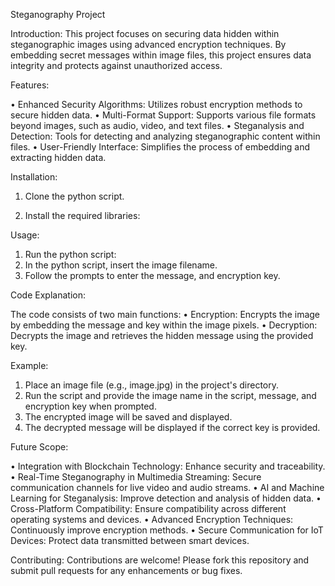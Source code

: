 Steganography Project


Introduction:
This project focuses on securing data hidden within steganographic images using advanced encryption techniques. By embedding secret messages within image files, this project ensures data integrity and protects against unauthorized access.


Features:


•	Enhanced Security Algorithms: Utilizes robust encryption methods to secure hidden data.
•	Multi-Format Support: Supports various file formats beyond images, such as audio, video, and text files.
•	Steganalysis and Detection: Tools for detecting and analyzing steganographic content within files.
•	User-Friendly Interface: Simplifies the process of embedding and extracting hidden data.


Installation:

1.	Clone the python script.

2.	Install the required libraries:


Usage:

1.	Run the python script:
2.	In the python script, insert the image filename.
3.	Follow the prompts to enter the message, and encryption key.


Code Explanation:

The code consists of two main functions:
•	Encryption: Encrypts the image by embedding the message and key within the image pixels.
•	Decryption: Decrypts the image and retrieves the hidden message using the provided key.


Example:

1.	Place an image file (e.g., image.jpg) in the project's directory.
2.	Run the script and provide the image name in the script, message, and encryption key when prompted.
3.	The encrypted image will be saved and displayed.
4.	The decrypted message will be displayed if the correct key is provided.


Future Scope:


•	Integration with Blockchain Technology: Enhance security and traceability.
•	Real-Time Steganography in Multimedia Streaming: Secure communication channels for live video and audio streams.
•	AI and Machine Learning for Steganalysis: Improve detection and analysis of hidden data.
•	Cross-Platform Compatibility: Ensure compatibility across different operating systems and devices.
•	Advanced Encryption Techniques: Continuously improve encryption methods.
•	Secure Communication for IoT Devices: Protect data transmitted between smart devices.


Contributing:
Contributions are welcome! Please fork this repository and submit pull requests for any enhancements or bug fixes.

